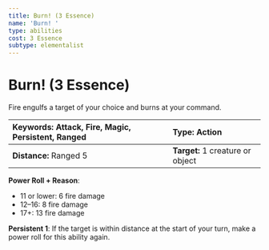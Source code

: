 ```yaml
---
title: Burn! (3 Essence)
name: 'Burn! '
type: abilities
cost: 3 Essence
subtype: elementalist
---
```


# Burn! (3 Essence)

Fire engulfs a target of your choice and burns at your command.

| **Keywords:** Attack, Fire, Magic, Persistent, Ranged | **Type:** Action                 |
| :---------------------------------------------------- | :------------------------------- |
| **Distance:** Ranged 5                                | **Target:** 1 creature or object |

**Power Roll + Reason**:

- 11 or lower: 6 fire damage
- 12–16: 8 fire damage
- 17+: 13 fire damage

**Persistent 1**: If the target is within distance at the start of your turn, make a power roll for this ability again.
